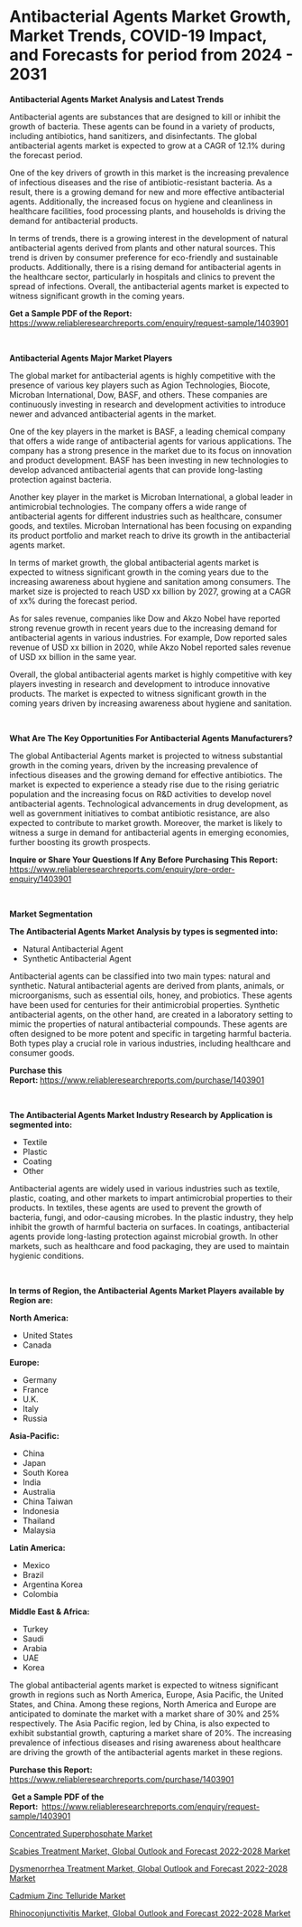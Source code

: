 <p><h1>Antibacterial Agents Market Growth, Market Trends, COVID-19 Impact, and Forecasts for period from 2024 - 2031</h1></p><p><strong>Antibacterial Agents Market Analysis and Latest Trends</strong></p>
<p><p>Antibacterial agents are substances that are designed to kill or inhibit the growth of bacteria. These agents can be found in a variety of products, including antibiotics, hand sanitizers, and disinfectants. The global antibacterial agents market is expected to grow at a CAGR of 12.1% during the forecast period. </p><p>One of the key drivers of growth in this market is the increasing prevalence of infectious diseases and the rise of antibiotic-resistant bacteria. As a result, there is a growing demand for new and more effective antibacterial agents. Additionally, the increased focus on hygiene and cleanliness in healthcare facilities, food processing plants, and households is driving the demand for antibacterial products.</p><p>In terms of trends, there is a growing interest in the development of natural antibacterial agents derived from plants and other natural sources. This trend is driven by consumer preference for eco-friendly and sustainable products. Additionally, there is a rising demand for antibacterial agents in the healthcare sector, particularly in hospitals and clinics to prevent the spread of infections. Overall, the antibacterial agents market is expected to witness significant growth in the coming years.</p></p>
<p><strong>Get a Sample PDF of the Report:&nbsp;</strong> <a href="https://www.reliableresearchreports.com/enquiry/request-sample/1403901">https://www.reliableresearchreports.com/enquiry/request-sample/1403901</a></p>
<p>&nbsp;</p>
<p><strong>Antibacterial Agents Major Market Players</strong></p>
<p><p>The global market for antibacterial agents is highly competitive with the presence of various key players such as Agion Technologies, Biocote, Microban International, Dow, BASF, and others. These companies are continuously investing in research and development activities to introduce newer and advanced antibacterial agents in the market.</p><p>One of the key players in the market is BASF, a leading chemical company that offers a wide range of antibacterial agents for various applications. The company has a strong presence in the market due to its focus on innovation and product development. BASF has been investing in new technologies to develop advanced antibacterial agents that can provide long-lasting protection against bacteria.</p><p>Another key player in the market is Microban International, a global leader in antimicrobial technologies. The company offers a wide range of antibacterial agents for different industries such as healthcare, consumer goods, and textiles. Microban International has been focusing on expanding its product portfolio and market reach to drive its growth in the antibacterial agents market.</p><p>In terms of market growth, the global antibacterial agents market is expected to witness significant growth in the coming years due to the increasing awareness about hygiene and sanitation among consumers. The market size is projected to reach USD xx billion by 2027, growing at a CAGR of xx% during the forecast period.</p><p>As for sales revenue, companies like Dow and Akzo Nobel have reported strong revenue growth in recent years due to the increasing demand for antibacterial agents in various industries. For example, Dow reported sales revenue of USD xx billion in 2020, while Akzo Nobel reported sales revenue of USD xx billion in the same year.</p><p>Overall, the global antibacterial agents market is highly competitive with key players investing in research and development to introduce innovative products. The market is expected to witness significant growth in the coming years driven by increasing awareness about hygiene and sanitation.</p></p>
<p>&nbsp;</p>
<p><strong>What Are The Key Opportunities For Antibacterial Agents Manufacturers?</strong></p>
<p><p>The global Antibacterial Agents market is projected to witness substantial growth in the coming years, driven by the increasing prevalence of infectious diseases and the growing demand for effective antibiotics. The market is expected to experience a steady rise due to the rising geriatric population and the increasing focus on R&D activities to develop novel antibacterial agents. Technological advancements in drug development, as well as government initiatives to combat antibiotic resistance, are also expected to contribute to market growth. Moreover, the market is likely to witness a surge in demand for antibacterial agents in emerging economies, further boosting its growth prospects.</p></p>
<p><strong>Inquire or Share Your Questions If Any Before Purchasing This Report:</strong> <a href="https://www.reliableresearchreports.com/enquiry/pre-order-enquiry/1403901">https://www.reliableresearchreports.com/enquiry/pre-order-enquiry/1403901</a></p>
<p>&nbsp;</p>
<p><strong>Market Segmentation</strong></p>
<p><strong>The Antibacterial Agents Market Analysis by types is segmented into:</strong></p>
<p><ul><li>Natural Antibacterial Agent</li><li>Synthetic Antibacterial Agent</li></ul></p>
<p><p>Antibacterial agents can be classified into two main types: natural and synthetic. Natural antibacterial agents are derived from plants, animals, or microorganisms, such as essential oils, honey, and probiotics. These agents have been used for centuries for their antimicrobial properties. Synthetic antibacterial agents, on the other hand, are created in a laboratory setting to mimic the properties of natural antibacterial compounds. These agents are often designed to be more potent and specific in targeting harmful bacteria. Both types play a crucial role in various industries, including healthcare and consumer goods.</p></p>
<p><strong>Purchase this Report:&nbsp;</strong><a href="https://www.reliableresearchreports.com/purchase/1403901">https://www.reliableresearchreports.com/purchase/1403901</a></p>
<p>&nbsp;</p>
<p><strong>The Antibacterial Agents Market Industry Research by Application is segmented into:</strong></p>
<p><ul><li>Textile</li><li>Plastic</li><li>Coating</li><li>Other</li></ul></p>
<p><p>Antibacterial agents are widely used in various industries such as textile, plastic, coating, and other markets to impart antimicrobial properties to their products. In textiles, these agents are used to prevent the growth of bacteria, fungi, and odor-causing microbes. In the plastic industry, they help inhibit the growth of harmful bacteria on surfaces. In coatings, antibacterial agents provide long-lasting protection against microbial growth. In other markets, such as healthcare and food packaging, they are used to maintain hygienic conditions.</p></p>
<p>&nbsp;</p>
<p><strong>In terms of Region, the Antibacterial Agents Market Players available by Region are:</strong></p>
<p>
    <p> <strong> North America: </strong>
        <ul>
            <li>United States</li>
            <li>Canada</li>
        </ul>
        </p> 
    <p> <strong> Europe: </strong>
        <ul>
            <li>Germany</li>
            <li>France</li>
            <li>U.K.</li>
            <li>Italy</li>
            <li>Russia</li>
        </ul>
        </p> 
    <p> <strong> Asia-Pacific: </strong>
        <ul>
            <li>China</li>
            <li>Japan</li>
            <li>South Korea</li>
            <li>India</li>
            <li>Australia</li>
            <li>China Taiwan</li>
            <li>Indonesia</li>
            <li>Thailand</li>
            <li>Malaysia</li>
        </ul>
        </p> 
    <p> <strong> Latin America: </strong>
        <ul>
            <li>Mexico</li>
            <li>Brazil</li>
            <li>Argentina Korea</li>
            <li>Colombia</li>
        </ul>
        </p> 
    <p> <strong> Middle East & Africa: </strong>
        <ul>
            <li>Turkey</li>
            <li>Saudi</li>
            <li>Arabia</li>
            <li>UAE</li>
            <li>Korea</li>
        </ul>
    </p>
    </p>
<p><p>The global antibacterial agents market is expected to witness significant growth in regions such as North America, Europe, Asia Pacific, the United States, and China. Among these regions, North America and Europe are anticipated to dominate the market with a market share of 30% and 25% respectively. The Asia Pacific region, led by China, is also expected to exhibit substantial growth, capturing a market share of 20%. The increasing prevalence of infectious diseases and rising awareness about healthcare are driving the growth of the antibacterial agents market in these regions.</p></p>
<p><strong>Purchase this Report: </strong><a href="https://www.reliableresearchreports.com/purchase/1403901">https://www.reliableresearchreports.com/purchase/1403901</a></p>
<p>&nbsp;<strong>Get a Sample PDF of the Report:&nbsp;&nbsp;</strong><a href="https://www.reliableresearchreports.com/enquiry/request-sample/1403901">https://www.reliableresearchreports.com/enquiry/request-sample/1403901</a></p>
<p><strong></strong></p>
<p><p><a href="https://view.publitas.com/reportprime-1/concentrated-superphosphate-market-furnish-information-about-market-size-market-share-market-dynamics-and-projections-spanning-from-2024-to-2031/">Concentrated Superphosphate Market</a></p><p><a href="https://automatic-knee-4c7.notion.site/Scabies-Treatment-Market-Global-Outlook-and-Forecast-2022-2028-Market-Provides-a-Comprehensive-Anal-a4f147eea8434df089bc3850ce740343">Scabies Treatment Market, Global Outlook and Forecast 2022-2028 Market</a></p><p><a href="https://angry-finch-aaf.notion.site/Dysmenorrhea-Treatment-Market-Global-Outlook-and-Forecast-2022-2028-Market-Size-Reflecting-a-Foreca-be744f937e03441abc09cb5ca23a3f60">Dysmenorrhea Treatment Market, Global Outlook and Forecast 2022-2028 Market</a></p><p><a href="https://view.publitas.com/reportprime-1/cadmium-zinc-telluride-market-research-report-unlocks-analysis-on-the-market-financial-status-market-size-and-market-revenue-upto-2031/">Cadmium Zinc Telluride Market</a></p><p><a href="https://pretty-mail-caf.notion.site/Rhinoconjunctivitis-Market-Global-Outlook-and-Forecast-2022-2028-Market-A-Comprehensive-Report-of--c76363deb71f4152b38294573d1bc299">Rhinoconjunctivitis Market, Global Outlook and Forecast 2022-2028 Market</a></p></p>
